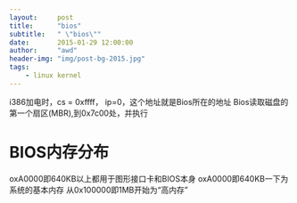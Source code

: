 ```yaml
---
layout:     post
title:      "bios"
subtitle:   " \"bios\""
date:       2015-01-29 12:00:00
author:     "awd"
header-img: "img/post-bg-2015.jpg"
tags:
    - linux kernel
---
```

i386加电时，cs = 0xffff， ip=0，这个地址就是Bios所在的地址
Bios读取磁盘的第一个扇区(MBR),到0x7c00处，并执行

BIOS内存分布
==================================================
oxA0000即640KB以上都用于图形接口卡和BIOS本身
oxA0000即640KB一下为系统的基本内存
从0x100000即1MB开始为“高内存”





